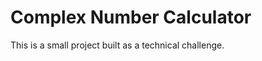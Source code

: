 Complex Number Calculator
=====================

This is a small project built as a technical challenge.

